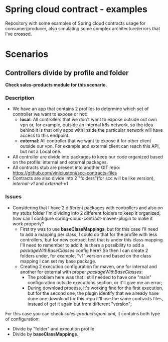 # Spring cloud contract - examples

Repository with some examples of Spring cloud contracts usage for consumer/producer, 
also simulating some complex architecture/errors that I've crossed.

# Scenarios

## Controllers divide by profile and folder

**Check sales-products module for this scenario.**

### Description

- We have an app that contains 2 profiles to determine which set of controller we want to expose or not:
  - **local**: All controllers that we don't want to expose outside out own vpn or, for example, outside an internal k8s network, so the
idea behind it is that only apps with inside the particular network will have access to this endpoint.
  - **external**: All controller that we want to expose it for other client outside our vpn. For example and external client can reach this API, but not a Local one.
- All controller are divide into packages to keep our code organized based on the profile: internal and external packages.
- All contracts stub are present into another GIT repo: https://github.com/viniciustoni/scc-contracts-files 
- Contracts are also divide into 2 "folders"(for scc will be like version), *internal-v1* and *external-v1*

### Issues

- Considering that I have 2 different packages with controllers and also on my stubs folder I'm dividing into 2 different folders to keep it organized,
how can I configure spring-cloud-contract-maven-plugin to make it work properly?
  - First try was to use **baseClassMappings**, but for this case I'll need to add a mapping per class, I could do that for the profile with less controllers, 
    but for new contract test that is under this class mapping I'll need to remember to add it, is there a possibility to add a  *packageWithBaseClasses* config here?
    So then I can create 2 folders under, for example, "v1" version and based on the class mapping I can set my base package. 
  - Creating 2 execution configuration for maven, one for internal and another for external with proper *packageWithBaseClasses*:
    - The problem here was that I still needed to have one "main" configuration outside executions section, or it'll give me an error;
    - During download process, it's working fine for the first execution, but for the second one, the plugin identify that we already have
    done one download for this repo it'll use the same contracts files, instead of get it again but from different "version"; 
      
For this case you can check *sales-products/pom.xml*, it contains both type of configuration:
- Divide by "folder" and execution profile
- Divide by **baseClassMappings**.

